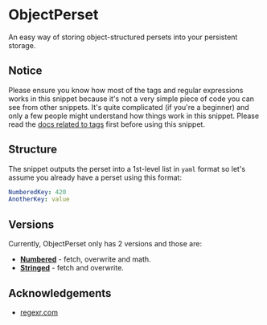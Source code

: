 # ObjectPerset
An easy way of storing object-structured persets into your persistent storage.

## Notice
Please ensure you know how most of the tags and regular expressions works in this snippet because it's not a very simple piece of code you can see from other snippets. It's quite complicated (if you're a beginner) and only a few people might understand how things work in this snippet. Please read the [docs related to tags](https://atlas.bot/documentation/tags) first before using this snippet.

## Structure
The snippet outputs the perset into a 1st-level list in `yaml` format so let's assume you already have a perset using this format:
```yaml
NumberedKey: 420
AnotherKey: value
```

## Versions
Currently, ObjectPerset only has 2 versions and those are:
- [**Numbered**](./ObjectPerset-Number.md) - fetch, overwrite and math.
- [**Stringed**](./ObjectPerset-String.md) - fetch and overwrite.

## Acknowledgements
- [regexr.com](https://regexr.com)
